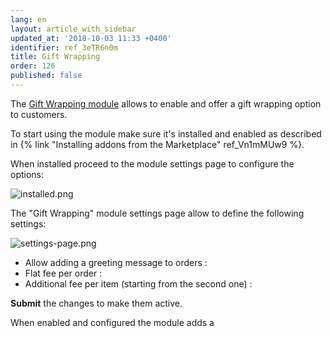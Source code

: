 ```yaml
---
lang: en
layout: article_with_sidebar
updated_at: '2018-10-03 11:33 +0400'
identifier: ref_3eTR6n0m
title: Gift Wrapping
order: 126
published: false
---
```

The [Gift Wrapping module](https://market.x-cart.com/addons/gift-wrapping.html "Gift Wrapping") allows to enable and offer a gift wrapping option to customers. 

To start using the module make sure it's installed and enabled as described in {% link "Installing addons from the Marketplace" ref_Vn1mMUw9 %}.

When installed proceed to the module settings page to configure the options:

![installed.png]({{site.baseurl}}/attachments/ref_3eTR6n0m/installed.png)

The "Gift Wrapping" module settings page allow to define the following settings:

![settings-page.png]({{site.baseurl}}/attachments/ref_3eTR6n0m/settings-page.png)

* Allow adding a greeting message to orders :
* Flat fee per order :
* Additional fee per item (starting from the second one) :

**Submit** the changes to make them active.

When enabled and configured the module adds a 